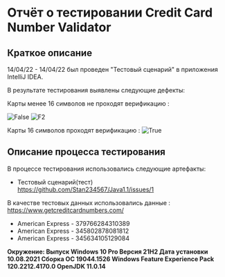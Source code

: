 # Отчёт о тестировании Credit Card Number Validator

## Краткое описание

14/04/22 - 14/04/22 был проведен "Тестовый сценарий" в приложения IntelliJ IDEA.


В результате тестирования выявлены следующие дефекты:

Карты менее 16 символов не проходят верификацию :

![False](https://user-images.githubusercontent.com/89197421/163427317-c8f942c4-0d3d-4782-9a3b-1b7a67dfa7be.jpg)
![F2](https://user-images.githubusercontent.com/89197421/163427427-ae62f5e2-4e2e-44af-933e-da739e45a1dc.jpg)

Карты 16 символов проходят верификацию : 
![True](https://user-images.githubusercontent.com/89197421/163428069-84b802c4-8ab4-4d0a-831d-4cbf329c3e0e.jpg)


## Описание процесса тестирования

В процессе тестирования использовались следующие артефакты:

* Тестовый сценарий(тест) https://github.com/Stan234567/Java1.1/issues/1 



В качестве тестовых данных использовались данные :
https://www.getcreditcardnumbers.com/
* American Express - 379766284310389
* American Express - 345802878081812
* American Express - 345634105129084

**Окружение:
Выпуск	Windows 10 Pro
Версия	21H2
Дата установки	‎10.‎08.‎2021
Сборка ОС	19044.1526
Windows Feature Experience Pack 120.2212.4170.0
OpenJDK 11.0.14**

